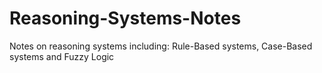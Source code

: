 # Reasoning-Systems-Notes
Notes on reasoning systems including: Rule-Based systems, Case-Based systems and Fuzzy Logic
